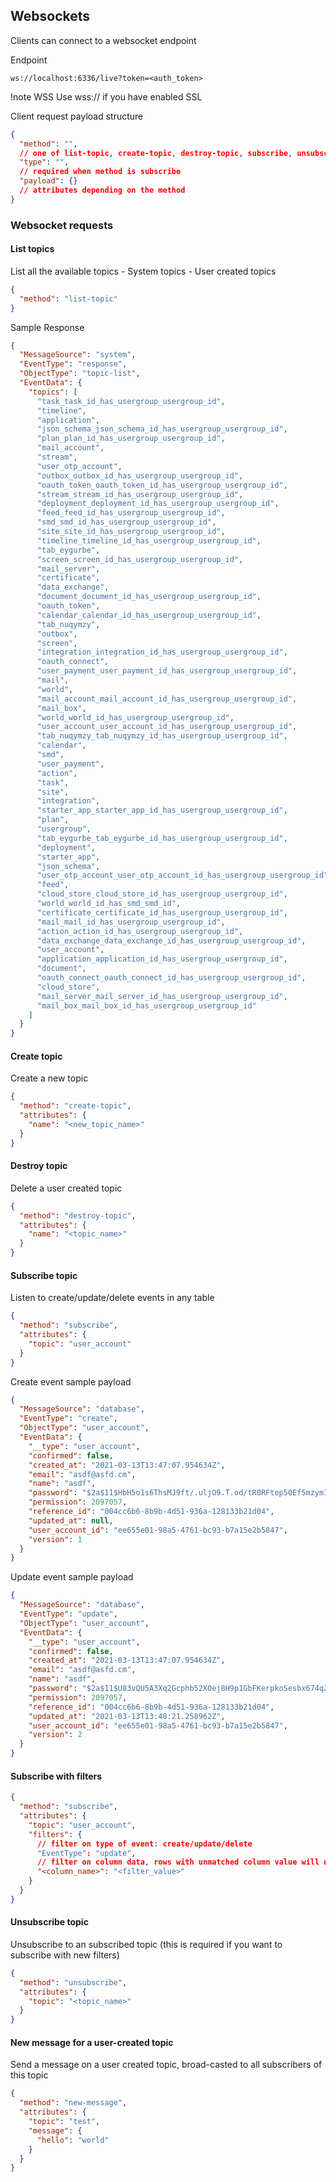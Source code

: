 ## Websockets

Clients can connect to a websocket endpoint

Endpoint

```ws://localhost:6336/live?token=<auth_token>```

!note WSS Use wss:// if you have enabled SSL

Client request payload structure

```json
{
  "method": "",
  // one of list-topic, create-topic, destroy-topic, subscribe, unsubscribe, new-message
  "type": "",
  // required when method is subscribe
  "payload": {}
  // attributes depending on the method
}
```

### Websocket requests

#### List topics

List all the available topics - System topics - User created topics

```json
{
  "method": "list-topic"
}
```

Sample Response

```json
{
  "MessageSource": "system",
  "EventType": "response",
  "ObjectType": "topic-list",
  "EventData": {
    "topics": [
      "task_task_id_has_usergroup_usergroup_id",
      "timeline",
      "application",
      "json_schema_json_schema_id_has_usergroup_usergroup_id",
      "plan_plan_id_has_usergroup_usergroup_id",
      "mail_account",
      "stream",
      "user_otp_account",
      "outbox_outbox_id_has_usergroup_usergroup_id",
      "oauth_token_oauth_token_id_has_usergroup_usergroup_id",
      "stream_stream_id_has_usergroup_usergroup_id",
      "deployment_deployment_id_has_usergroup_usergroup_id",
      "feed_feed_id_has_usergroup_usergroup_id",
      "smd_smd_id_has_usergroup_usergroup_id",
      "site_site_id_has_usergroup_usergroup_id",
      "timeline_timeline_id_has_usergroup_usergroup_id",
      "tab_eygurbe",
      "screen_screen_id_has_usergroup_usergroup_id",
      "mail_server",
      "certificate",
      "data_exchange",
      "document_document_id_has_usergroup_usergroup_id",
      "oauth_token",
      "calendar_calendar_id_has_usergroup_usergroup_id",
      "tab_nuqymzy",
      "outbox",
      "screen",
      "integration_integration_id_has_usergroup_usergroup_id",
      "oauth_connect",
      "user_payment_user_payment_id_has_usergroup_usergroup_id",
      "mail",
      "world",
      "mail_account_mail_account_id_has_usergroup_usergroup_id",
      "mail_box",
      "world_world_id_has_usergroup_usergroup_id",
      "user_account_user_account_id_has_usergroup_usergroup_id",
      "tab_nuqymzy_tab_nuqymzy_id_has_usergroup_usergroup_id",
      "calendar",
      "smd",
      "user_payment",
      "action",
      "task",
      "site",
      "integration",
      "starter_app_starter_app_id_has_usergroup_usergroup_id",
      "plan",
      "usergroup",
      "tab_eygurbe_tab_eygurbe_id_has_usergroup_usergroup_id",
      "deployment",
      "starter_app",
      "json_schema",
      "user_otp_account_user_otp_account_id_has_usergroup_usergroup_id",
      "feed",
      "cloud_store_cloud_store_id_has_usergroup_usergroup_id",
      "world_world_id_has_smd_smd_id",
      "certificate_certificate_id_has_usergroup_usergroup_id",
      "mail_mail_id_has_usergroup_usergroup_id",
      "action_action_id_has_usergroup_usergroup_id",
      "data_exchange_data_exchange_id_has_usergroup_usergroup_id",
      "user_account",
      "application_application_id_has_usergroup_usergroup_id",
      "document",
      "oauth_connect_oauth_connect_id_has_usergroup_usergroup_id",
      "cloud_store",
      "mail_server_mail_server_id_has_usergroup_usergroup_id",
      "mail_box_mail_box_id_has_usergroup_usergroup_id"
    ]
  }
}    
```

#### Create topic

Create a new topic

```json
{
  "method": "create-topic",
  "attributes": {
    "name": "<new_topic_name>"
  }
}
```

#### Destroy topic

Delete a user created topic

```json
{
  "method": "destroy-topic",
  "attributes": {
    "name": "<topic_name>"
  }
}
```

#### Subscribe topic

Listen to create/update/delete events in any table

```json
{
  "method": "subscribe",
  "attributes": {
    "topic": "user_account"
  }
}
```

Create event sample payload

```json
{
  "MessageSource": "database",
  "EventType": "create",
  "ObjectType": "user_account",
  "EventData": {
    "__type": "user_account",
    "confirmed": false,
    "created_at": "2021-03-13T13:47:07.954634Z",
    "email": "asdf@asfd.cm",
    "name": "asdf",
    "password": "$2a$11$HbH5o1s6ThsMJ9ft/.uljO9.T.od/tR0RFtep50Ef5mzymI6kNlW.",
    "permission": 2097057,
    "reference_id": "004cc6b6-8b9b-4d51-936a-128133b21d04",
    "updated_at": null,
    "user_account_id": "ee655e01-98a5-4761-bc93-b7a15e2b5847",
    "version": 1
  }
}    
```

Update event sample payload

```json
{
  "MessageSource": "database",
  "EventType": "update",
  "ObjectType": "user_account",
  "EventData": {
    "__type": "user_account",
    "confirmed": false,
    "created_at": "2021-03-13T13:47:07.954634Z",
    "email": "asdf@asfd.cm",
    "name": "asdf",
    "password": "$2a$11$U83vQU5A3Xq2Gcphb52XOej8H9p1GbFKerpkoSesbx674qZfBjJdu",
    "permission": 2097057,
    "reference_id": "004cc6b6-8b9b-4d51-936a-128133b21d04",
    "updated_at": "2021-03-13T13:48:21.258962Z",
    "user_account_id": "ee655e01-98a5-4761-bc93-b7a15e2b5847",
    "version": 2
  }
}    
```

#### Subscribe with filters

```json
{
  "method": "subscribe",
  "attributes": {
    "topic": "user_account",
    "filters": {
      // filter on type of event: create/update/delete
      "EventType": "update",
      // filter on column data, rows with unmatched column value will not be sent
      "<column_name>": "<filter_value>"
    }
  }
}    
```

#### Unsubscribe topic

Unsubscribe to an subscribed topic (this is required if you want to subscribe with new filters)

```json
{
  "method": "unsubscribe",
  "attributes": {
    "topic": "<topic_name>"
  }
}
```

#### New message for a user-created topic

Send a message on a user created topic, broad-casted to all subscribers of this topic

```json
{
  "method": "new-message",
  "attributes": {
    "topic": "test",
    "message": {
      "hello": "world"
    }
  }
}	
```


